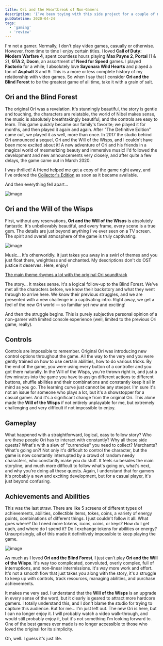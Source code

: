 ```yaml
---
title: Ori and the Heartbreak of Non-Gamers
description: 'I’ve been toying with this side project for a couple of months, and I’m pretty happy about how it’s been going so far.'
pubDatetime: 2020-04-24
tags:
  - 'gaming'
  - 'review'
---
```


I'm not a gamer. Normally, I don't play video games, casually or otherwise. However, from time to time I enjoy certain titles. I loved **Call of Duty: Modern Warfare 4**, spent countless hours playing **Max Payne 2**, **Portal** (1 & 2), **GTA 2**, **Doom**, an assortment of **Need for Speed** games. I played **Factorio** for a while; I absolutely love **Sayonara Wild Hearts** and played a ton of **Asphalt** 8 and 9. This is a more or less complete history of my relationship with video games. So when I say that I consider **Ori and the Blind Forest** to be the greatest game of all time, take it with a grain of salt.

## Ori and the Blind Forest

The original Ori was a revelation. It's stunningly beautiful, the story is gentle and touching, the characters are relatable, the world of Nibel makes sense, the music is absolutely breathtakingly beautiful, and the controls are easy to learn. This game quickly became our family's favorite; we played it for months, and then played it again and again. After "The Definitive Edition" came out, we played it as well, more than once. In 2017 the studio behind Ori announced a sequel, Ori and the Will of the Wisps, and I couldn't have been more excited about it! A new adventure of Ori and his friends in a magical world of mesmerizing beauty and immersive music! I'd followed the development and new announcements very closely, and after quite a few delays, the game came out in March 2020.

I was thrilled! A friend helped me get a copy of the game right away, and I've ordered the [Collector's Edition](https://amzn.to/2KLKZ2R) as soon as it became available.

And then everything fell apart...

<img
  src="https://cdn.sanity.io/images/n3o7a5dl/prod/20cd1416a9bb05e0de5f8abfbe76330a2e9f8090-1200x675.jpg"
  alt="image"
  placeholder="blurred"
/>

## Ori and the Will of the Wisps

First, without any reservations, **Ori and the Will of the Wisps** is absolutely fantastic. It's unbelievably beautiful, and every frame, every scene is a true gem. The details are just beyond anything I've ever seen on a TV screen. The spirit and overall atmosphere of the game is truly captivating.

<img
  src="https://cdn.sanity.io/images/n3o7a5dl/prod/e6f2fafe5f089de05aa42e3be50ce6a289d9faad-1920x1080.jpg"
  alt="image"
  placeholder="blurred"
/>

Music... It's otherworldly. It just takes you away in a swirl of themes and you just float there, weightless and enchanted. My descriptions don't do OST justice it deserves. Here, enjoy!

[The main theme rhymes a lot with the original Ori soundtrack](https://soundcloud.com/garethcokerofficial/main-theme-1)

The story... It makes sense. It's a logical follow-up to the Blind Forest. We've met all the characters before, we know their backstory and what they went through to arrive here. We know their previous struggles, and we are presented with a new challenge in a captivating intro. Right away, we get a feel of the new Ori world — so familiar yet new and exciting!

And then the struggle begins. This is purely subjective personal opinion of a non-gamer with limited console experience (well, limited to the previous Ori game, really).

## Controls

Controls are impossible to remember. Original Ori was introducing new control options throughout the game. All the way to the very end you were gently trained on how to use certain abilities, how to do various tricks. By the end of the game, you were using every button of a controller and you got there naturally. In the Will of the Wisps, you're thrown right in, and just a few minutes into the game you have to assign different actions to different buttons, shuffle abilities and their combinations and constantly keep it all in mind as you go. The learning curve just cannot be any steeper. I'm sure it's not an issue for someone who plays a lot, but it's a showstopper for a casual gamer. And it's a significant change from the original Ori. This alone made the **Will of the Wisps** if not entirely unplayable for me, but extremely challenging and very difficult if not impossible to enjoy.

## Gameplay

What happened with a straightforward, logical, easy to follow story? Who are these people Ori has to interact with constantly? Why all these side quests? What's with a slew of "currencies" you need to collect? Merchants? What's going on?! Not only it's difficult to control the character, but the game is now constantly interrupted by a crowd of random needy characters, who constantly make you do stuff. It feels so besides the main storyline, and much more difficult to follow what's going on, what's next, and why you're doing all these quests. Again, I understand that for gamers it's probably a new and exciting development, but for a casual player, it's just beyond confusing.

## Achievements and Abilities

This was the last straw. There are like 5 screens of different types of achievements, abilities, collectible items, tokes, coins, a variety of energy points, combinations of different things. I just couldn't follow it all. What goes where? Do I need more tokens, icons, coins, or keys? How do I get each, and where do I spend it? Do I exchange tokens for abilities or energy? Unsurprisingly, all of this made it definitively impossible to keep playing the game.

<img
  src="https://cdn.sanity.io/images/n3o7a5dl/prod/d6dc9ac7a750fd86be6527bfa71bc0fbc4ce0d4b-1920x1080.jpg"
  alt="image"
  placeholder="blurred"
/>

As much as I loved **Ori and the Blind Forest**, I just can't play **Ori and the Will of the Wisps**. It's way too complicated, convoluted, overly complex, full of interruptions, and non-linear intermissions. It's way more work and effort. It's not a smooth flow that just takes you along with the story, it's a struggle to keep up with controls, track resources, managing abilities, and purchase achievements.

It makes me very sad. I understand that the **Will of the Wisps** is an upgrade in every sense of the word, but it clearly is geared to attract more hardcore gamers. I totally understand this, and I don't blame the studio for trying to capture this audience. But for me... I'm just left out. The new Ori is here, but I can no longer enjoy it. I will probably watch a video walk-through, and would still probably enjoy it, but it's not something I'm looking forward to. One of the best games ever made is no longer accessible to those who loved the original for its simplicity.

Oh, well. I guess it's just life.
